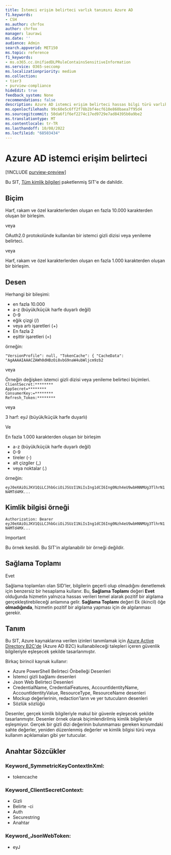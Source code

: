 ```yaml
---
title: İstemci erişim belirteci varlık tanımını Azure AD
f1.keywords:
- CSH
ms.author: chrfox
author: chrfox
manager: laurawi
ms.date: ''
audience: Admin
search.appverid: MET150
ms.topic: reference
f1_keywords:
- ms.o365.cc.UnifiedDLPRuleContainsSensitiveInformation
ms.service: O365-seccomp
ms.localizationpriority: medium
ms.collection:
- tier3
- purview-compliance
hideEdit: true
feedback_system: None
recommendations: false
description: Azure AD istemci erişim belirteci hassas bilgi türü varlık tanımı.
ms.openlocfilehash: 99c60e5c6ff2f78b2bf4ecf610e860baea7f95d4
ms.sourcegitcommit: 50da6f1f6ef2274c17ed9729e7ad84395b0a9be2
ms.translationtype: MT
ms.contentlocale: tr-TR
ms.lasthandoff: 10/08/2022
ms.locfileid: "68503434"
---
```

# <a name="azure-ad-client-access-token"></a>Azure AD istemci erişim belirteci

[!INCLUDE [purview-preview](../includes/purview-preview.md)]

Bu SIT, [Tüm kimlik bilgileri](sit-defn-all-creds.md) paketlenmiş SIT'e de dahildir.

 ## <a name="format"></a>Biçim

Harf, rakam ve özel karakterlerden oluşan en fazla 10.000 karakterden oluşan bir birleşim.

veya

OAuth2.0 protokolünde kullanılan bir istemci gizli dizisi veya yenileme belirteci.

veya

Harf, rakam ve özel karakterlerden oluşan en fazla 1.000 karakterden oluşan bir birleşim.

## <a name="pattern"></a>Desen

Herhangi bir bileşimi:
 
- en fazla 10.000 
- a-z (büyük/küçük harfe duyarlı değil)
- 0-9
- eğik çizgi (/)
- veya artı işaretleri (+)
- En fazla 2
- eşittir işaretleri (=)

örneğin:

`"VersionProfile": null, "TokenCache": { "CacheData": 
"AgAAAAIAAACZAWh0dHBzOi8vbG9naW4ubWljcm9zb2`

veya

Örneğin değişken istemci gizli dizisi veya yenileme belirteci biçimleri. <br> 
`ClientSecret:********` <br>
`AppSecret=********` <br>
`ConsumerKey:=********` <br>
`Refresh_Token:********` <br>

veya

3 harf: eyJ (büyük/küçük harfe duyarlı)

Ve

En fazla 1.000 karakterden oluşan bir birleşim

- a-z (büyük/küçük harfe duyarlı değil)
- 0-9
- tireler (-)
- alt çizgiler (_)
- veya noktalar (.)

örneğin:

`eyJ0eXAiOiJKV1QiLCJhbGciOiJSUzI1NiIsIng1dCI6Ing0Nzh4eU9wbHNNMUg3TlhrN1N4MTd4MX...`



## <a name="credential-example"></a>Kimlik bilgisi örneği 

`Authorization: Bearer eyJ0eXAiOiJKV1QiLCJhbGciOiJSUzI1NiIsIng1dCI6Ing0Nzh4eU9wbHNNMUg3TlhrN1N4MTd4MX...`

> [!IMPORTANT]
> Bu örnek kesildi. Bu SIT'in algılanabilir bir örneği değildir.

## <a name="checksum"></a>Sağlama Toplamı

Evet

Sağlama toplamları olan SID'ler, bilgilerin geçerli olup olmadığını denetlemek için benzersiz bir hesaplama kullanır. Bu, **Sağlama Toplamı** değeri **Evet** olduğunda hizmetin yalnızca hassas verileri temel alarak pozitif bir algılama gerçekleştirebileceği anlamına gelir. **Sağlama Toplamı** değeri Ek (ikincil) öğe **olmadığında**, hizmetin pozitif bir algılama yapması için de algılanması gerekir.

## <a name="definition"></a>Tanım

Bu SIT, Azure kaynaklarına verilen izinleri tanımlamak için [Azure Active Directory B2C'de](/azure/active-directory-b2c/active-directory-b2c-access-tokens) (Azure AD B2C) kullanabileceği talepleri içeren güvenlik bilgileriyle eşleşecek şekilde tasarlanmıştır. 

Birkaç birincil kaynak kullanır:

- Azure PowerShell Belirteci Önbelleği Desenleri
- İstemci gizli bağlamı desenleri
- Json Web Belirteci Desenleri
- CredentialName, CredentialFeatures, AccountIdentityName, AccountIdentityValue, ResourceType, ResourceName desenleri
- Mockup değerlerinin, redaction'ların ve yer tutucuların desenleri
- Sözlük sözlüğü

Desenler, gerçek kimlik bilgileriyle makul bir güvenle eşleşecek şekilde tasarlanmıştır. Desenler örnek olarak biçimlendirilmiş kimlik bilgileriyle eşleşmiyor. Gerçek bir gizli dizi değerinin bulunmaması gereken konumdaki sahte değerler, yeniden düzenlenmiş değerler ve kimlik bilgisi türü veya kullanım açıklamaları gibi yer tutucular.



## <a name="keywords"></a>Anahtar Sözcükler

### <a name="keyword_symmetrickeycontextinxml"></a>Keyword_SymmetricKeyContextInXml:

- tokencache

### <a name="keyword_clientsecretcontext"></a>Keyword_ClientSecretContext:

- Gizli
- Belirte -ci
- Auth
- Securestring
- Anahtar

### <a name="keyword_jsonwebtoken"></a>Keyword_JsonWebToken:

- eyJ

